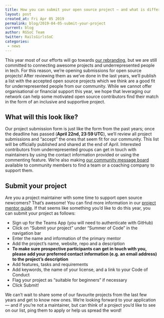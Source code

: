 ```yaml
---
title: How you can submit your open source project — and what is different this year
layout: post
created_at: Fri Apr 05 2019
permalink: blog/2019-04-05-submit-your-project
current: blog
author: RGSoC Team
twitter: RailsGirlsSoC
categories:
 - news
---
```


This year most of our efforts will go towards [our rebranding](https://railsgirlssummerofcode.org/blog/2019-03-21-the-future-of-rgsoc), but we are still committed to connecting awesome projects and underrepresented people in tech. For this reason, we’re opening submissions for open source projects! After reviewing them as we’ve done in the last years, we’ll publish a list with the accepted open source projects which we think are a good fit for underrepresented people from our community. While we cannot offer organisational or financial support this year, we hope that leveraging our network can help some motivated open source contributors find their match in the form of an inclusive and supportive project. 

## What will this look like?

Our project submission form is just like the form from the past years; once the deadline has passed (**April 22nd, 23:59 UTC**), we’ll review all project submissions and “accept” the ones that seem fit for our community. This list will be officially published and shared at the end of April. Interested contributors from underrepresented groups can get in touch with maintainers by using the contact information provided or using the commenting feature. We’re also making [our community message board](https://groups.google.com/forum/#!forum/rails-girls-summer-of-code-community) available to community members to find a team or a coaching company to support them. 

## Submit your project

Are you a project maintainer with some time to support open source newcomers? That’s awesome! You can find more information in our [project mentor guide](https://railsgirlssummerofcode.org/guide/projects). If that seems like something you’d like to do this year, you can submit your project as follows:

- Sign up for the Teams App (you will need to authenticate with GitHub)
- Click on “Submit your project” under “Summer of Code” in the navigation bar
- Enter the name and information of the primary mentor
- Add the project’s name, website, repo and a description
- **To make sure prospective participants can get in touch with you, please add your preferred contact information (e.g. an email address) to the project’s description**
- Add features, tasks and requirements
- Add keywords, the name of your license, and a link to your Code of Conduct
- Flag your project as “suitable for beginners” if necessary
- Click Submit!


We can’t wait to share some of our favourite projects from the last few years and get to know new ones. We’re looking forward to your application — and if you’re not a maintainer, but can think of a project you’d like to see on our list, ping them to apply or help us spread the word! 
